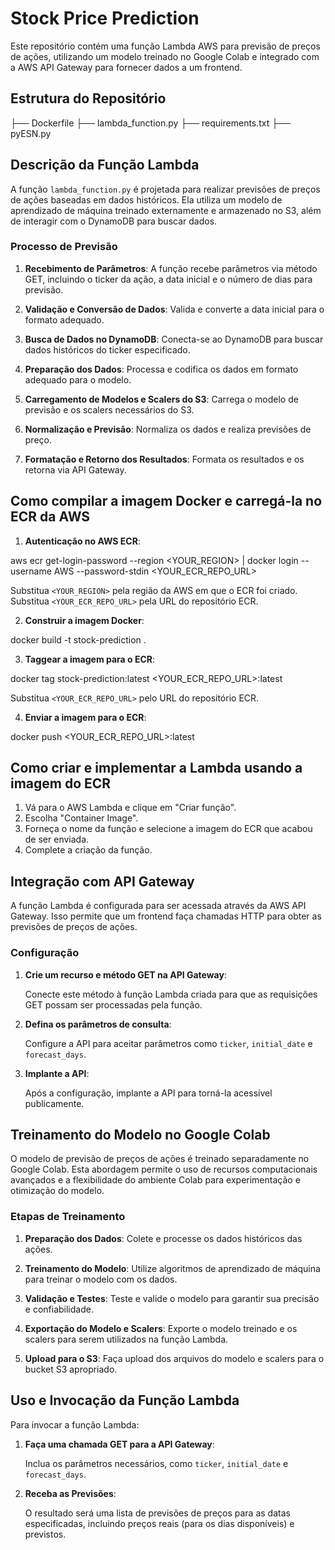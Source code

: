 # Stock Price Prediction

Este repositório contém uma função Lambda AWS para previsão de preços de ações, utilizando um modelo treinado no Google Colab e integrado com a AWS API Gateway para fornecer dados a um frontend.

## Estrutura do Repositório

├── Dockerfile
├── lambda_function.py
├── requirements.txt
├── pyESN.py

## Descrição da Função Lambda

A função `lambda_function.py` é projetada para realizar previsões de preços de ações baseadas em dados históricos. Ela utiliza um modelo de aprendizado de máquina treinado externamente e armazenado no S3, além de interagir com o DynamoDB para buscar dados.

### Processo de Previsão

1. **Recebimento de Parâmetros**: A função recebe parâmetros via método GET, incluindo o ticker da ação, a data inicial e o número de dias para previsão.

2. **Validação e Conversão de Dados**: Valida e converte a data inicial para o formato adequado.

3. **Busca de Dados no DynamoDB**: Conecta-se ao DynamoDB para buscar dados históricos do ticker especificado.

4. **Preparação dos Dados**: Processa e codifica os dados em formato adequado para o modelo.

5. **Carregamento de Modelos e Scalers do S3**: Carrega o modelo de previsão e os scalers necessários do S3.

6. **Normalização e Previsão**: Normaliza os dados e realiza previsões de preço.

7. **Formatação e Retorno dos Resultados**: Formata os resultados e os retorna via API Gateway.

## Como compilar a imagem Docker e carregá-la no ECR da AWS

1. **Autenticação no AWS ECR**:

aws ecr get-login-password --region <YOUR_REGION> | docker login --username AWS --password-stdin <YOUR_ECR_REPO_URL>

Substitua `<YOUR_REGION>` pela região da AWS em que o ECR foi criado.
Substitua `<YOUR_ECR_REPO_URL>` pela URL do repositório ECR.

2. **Construir a imagem Docker**:

docker build -t stock-prediction .

3. **Taggear a imagem para o ECR**:

docker tag stock-prediction:latest <YOUR_ECR_REPO_URL>:latest

Substitua `<YOUR_ECR_REPO_URL>` pelo URL do repositório ECR.

4. **Enviar a imagem para o ECR**:

docker push <YOUR_ECR_REPO_URL>:latest

## Como criar e implementar a Lambda usando a imagem do ECR

1. Vá para o AWS Lambda e clique em "Criar função".
2. Escolha "Container Image".
3. Forneça o nome da função e selecione a imagem do ECR que acabou de ser enviada.
4. Complete a criação da função.

## Integração com API Gateway

A função Lambda é configurada para ser acessada através da AWS API Gateway. Isso permite que um frontend faça chamadas HTTP para obter as previsões de preços de ações.

### Configuração

1. **Crie um recurso e método GET na API Gateway**:
   
   Conecte este método à função Lambda criada para que as requisições GET possam ser processadas pela função.

2. **Defina os parâmetros de consulta**:

   Configure a API para aceitar parâmetros como `ticker`, `initial_date` e `forecast_days`.

3. **Implante a API**:

   Após a configuração, implante a API para torná-la acessível publicamente.

## Treinamento do Modelo no Google Colab

O modelo de previsão de preços de ações é treinado separadamente no Google Colab. Esta abordagem permite o uso de recursos computacionais avançados e a flexibilidade do ambiente Colab para experimentação e otimização do modelo.

### Etapas de Treinamento

1. **Preparação dos Dados**: Colete e processe os dados históricos das ações.

2. **Treinamento do Modelo**: Utilize algoritmos de aprendizado de máquina para treinar o modelo com os dados.

3. **Validação e Testes**: Teste e valide o modelo para garantir sua precisão e confiabilidade.

4. **Exportação do Modelo e Scalers**: Exporte o modelo treinado e os scalers para serem utilizados na função Lambda.

5. **Upload para o S3**: Faça upload dos arquivos do modelo e scalers para o bucket S3 apropriado.

## Uso e Invocação da Função Lambda

Para invocar a função Lambda:

1. **Faça uma chamada GET para a API Gateway**:
   
   Inclua os parâmetros necessários, como `ticker`, `initial_date` e `forecast_days`.

2. **Receba as Previsões**:

   O resultado será uma lista de previsões de preços para as datas especificadas, incluindo preços reais (para os dias disponíveis) e previstos.
